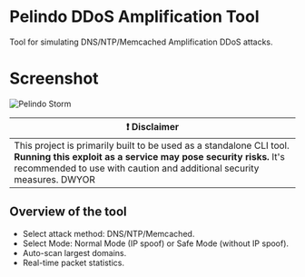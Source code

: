 # Pelindo DDoS Amplification Tool
Tool for simulating DNS/NTP/Memcached Amplification DDoS attacks.

# Screenshot
![Pelindo Storm](https://xxxx)

| :exclamation:  **Disclaimer**  |
|---------------------------------|
| This project is primarily built to be used as a standalone CLI tool. **Running this exploit as a service may pose security risks.** It's recommended to use with caution and additional security measures. DWYOR |

## Overview of the tool

* Select attack method: DNS/NTP/Memcached.
* Select Mode: Normal Mode (IP spoof) or Safe Mode (without IP spoof).
* Auto-scan largest domains.
* Real-time packet statistics.

